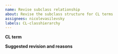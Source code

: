```yaml
---
name: Revise subclass relationship
about: Revise the subclass structure for CL terms
assignees: nicolevasilevsky
labels: CL-classhierarchy
---
```


**CL term**


**Suggested revision and reasons**


